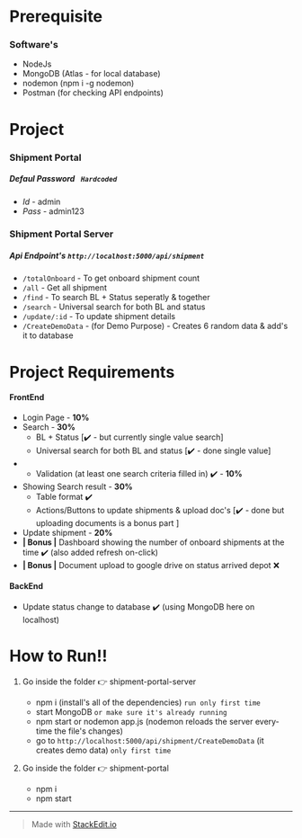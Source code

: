 # Prerequisite

### Software's
- NodeJs
- MongoDB (Atlas - for local database)
- nodemon (npm i -g nodemon)
- Postman (for checking API endpoints)


# Project

### Shipment Portal 

##### **Defaul Password** ` Hardcoded` 
-  *Id* - admin
-  *Pass* - admin123

### Shipment Portal Server
  
##### Api Endpoint's `http://localhost:5000/api/shipment`
- `/totalOnboard` - To get onboard shipment count 
- `/all` - Get all shipment
- `/find` - To search BL + Status seperatly & together
-  `/search` - Universal search for both BL and status
- `/update/:id` - To update shipment details 
- `/CreateDemoData` - (for Demo Purpose) - Creates 6 random data & add's it to database 
  

# Project Requirements

####  FrontEnd
- Login Page - **10%**
- Search  - **30%**
	- BL + Status [✔️ - but currently single value search]
	- Universal search for both BL and status [✔️ - done single value]
-	- Validation (at least one search criteria filled in) ✔️ - **10%**
-	Showing Search result - **30%**
	- Table format ✔️
	- Actions/Buttons to update shipments & upload doc's [✔️ - done but uploading documents is a bonus part ]
-  Update shipment - **20%**
- **| Bonus |** Dashboard showing the number of onboard shipments at the time ✔️ (also added refresh on-click)
- **| Bonus |** Document upload to google drive on status arrived depot ❌


####  BackEnd
 - Update status change to database ✔️ (using MongoDB here on localhost)


 # How to Run!! 
 1.   Go inside the folder 👉 shipment-portal-server
	  - npm  i	(install's all of the dependencies) `run only first time`
	  - start MongoDB `or make sure it's already running`
	  - npm start or nodemon app.js (nodemon reloads the server every-time the file's changes)
	  -  go to `http://localhost:5000/api/shipment/CreateDemoData` (it creates demo data) `only first time`

 2.  Go inside the folder 👉 shipment-portal 
	 - npm i 
	 - npm start


___

> Made with [StackEdit.io](https://stackedit.io/app)